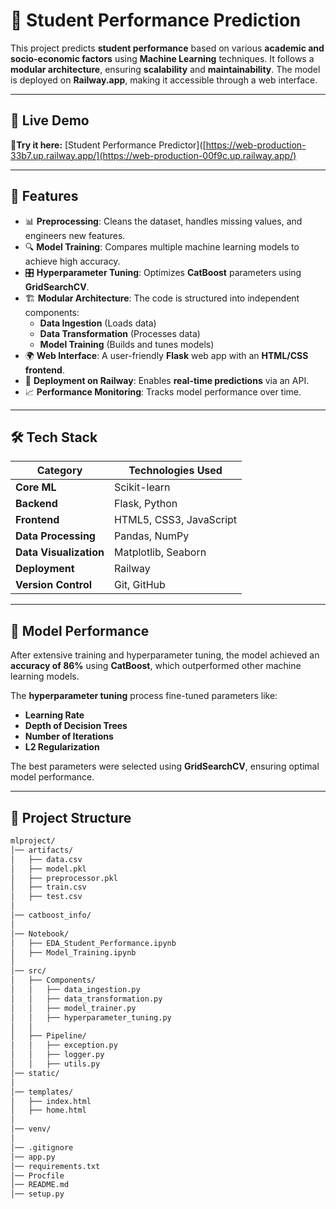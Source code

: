 # 🎯 Student Performance Prediction

This project predicts **student performance** based on various **academic and socio-economic factors** using **Machine Learning** techniques. It follows a **modular architecture**, ensuring **scalability** and **maintainability**. The model is deployed on **Railway.app**, making it accessible through a web interface.

---

## 🌟 Live Demo
🚀**Try it here:** [Student Performance Predictor]([https://web-production-33b7.up.railway.app/](https://web-production-00f9c.up.railway.app/)


---

## 📌 Features
- 📊 **Preprocessing**: Cleans the dataset, handles missing values, and engineers new features.
- 🔍 **Model Training**: Compares multiple machine learning models to achieve high accuracy.
- 🎛 **Hyperparameter Tuning**: Optimizes **CatBoost** parameters using **GridSearchCV**.
- 🏗 **Modular Architecture**: The code is structured into independent components:
  - **Data Ingestion** (Loads data)
  - **Data Transformation** (Processes data)
  - **Model Training** (Builds and tunes models)
- 🌍 **Web Interface**: A user-friendly **Flask** web app with an **HTML/CSS frontend**.
- 🚀 **Deployment on Railway**: Enables **real-time predictions** via an API.
- 📈 **Performance Monitoring**: Tracks model performance over time.

---

## 🛠 Tech Stack

| Category       | Technologies Used |
|---------------|-------------------|
| **Core ML**    | Scikit-learn |
| **Backend**    | Flask, Python |
| **Frontend**   | HTML5, CSS3, JavaScript |
| **Data Processing** | Pandas, NumPy |
| **Data Visualization** | Matplotlib, Seaborn |
| **Deployment** | Railway |
| **Version Control** | Git, GitHub |

---

## 🎯 Model Performance
After extensive training and hyperparameter tuning, the model achieved an **accuracy of 86%** using **CatBoost**, which outperformed other machine learning models.

The **hyperparameter tuning** process fine-tuned parameters like:
- **Learning Rate**
- **Depth of Decision Trees**
- **Number of Iterations**
- **L2 Regularization**

The best parameters were selected using **GridSearchCV**, ensuring optimal model performance.

---

## 📂 Project Structure

```bash
mlproject/
│── artifacts/              
│   ├── data.csv           
│   ├── model.pkl           
│   ├── preprocessor.pkl     
│   ├── train.csv           
│   ├── test.csv             
│
│── catboost_info/           
│
│── Notebook/               
│   ├── EDA_Student_Performance.ipynb  
│   ├── Model_Training.ipynb           
│
│── src/                    
│   ├── Components/         
│   │   ├── data_ingestion.py         
│   │   ├── data_transformation.py     
│   │   ├── model_trainer.py           
│   │   ├── hyperparameter_tuning.py   
│   │
│   ├── Pipeline/           
│   │   ├── exception.py      
│   │   ├── logger.py        
│   │   ├── utils.py          
│── static/                 
│
│── templates/               
│   ├── index.html           
│   ├── home.html            
│
│── venv/                     
│
│── .gitignore               
│── app.py                  
│── requirements.txt         
│── Procfile                  
│── README.md                  
│── setup.py                  

